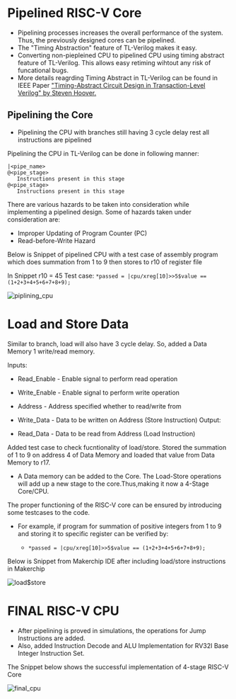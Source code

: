 
# Pipelined RISC-V Core

* Pipelining processes increases the overall performance of the system. Thus, the previously designed cores can be pipelined. 
* The "Timing Abstraction" feature of TL-Verilog makes it easy.
* Converting non-piepleined CPU to pipelined CPU using timing abstract feature of TL-Verilog. This allows easy retiming wihtout any risk of funcational bugs. 
* More details reagrding Timing Abstract in TL-Verilog can be found in IEEE Paper ["Timing-Abstract Circuit Design in Transaction-Level Verilog" by Steven Hoover.](https://ieeexplore.ieee.org/document/8119264)

## Pipelining the Core

* Pipelining the CPU with branches still having 3 cycle delay rest all instructions are pipelined

Pipelining the CPU in TL-Verilog can be done in following manner:
```
|<pipe_name>
@<pipe_stage>
   Instructions present in this stage
@<pipe_stage>
   Instructions present in this stage
```
There are various hazards to be taken into consideration while implementing a pipelined design. Some of hazards taken under consideration are:

* Improper Updating of Program Counter (PC)
* Read-before-Write Hazard

Below is Snippet of pipelined CPU with a test case of assembly program which does summation from 1 to 9 then stores to r10 of register file

In Snippet r10 = 45 Test case: ```*passed = |cpu/xreg[10]>>5$value == (1+2+3+4+5+6+7+8+9);```

![piplining_cpu](https://user-images.githubusercontent.com/88897605/170863136-854575e8-bf0d-4dfa-beed-914eb8d62e71.png)

# Load and Store Data

Similar to branch, load will also have 3 cycle delay. So, added a Data Memory 1 write/read memory.

Inputs:

* Read_Enable - Enable signal to perform read operation
* Write_Enable - Enable signal to perform write operation
* Address - Address specified whether to read/write from
* Write_Data - Data to be written on Address (Store Instruction)
Output:

 * Read_Data - Data to be read from Address (Load Instruction)
 
Added test case to check fucntionality of load/store. Stored the summation of 1 to 9 on address 4 of Data Memory and loaded that value from Data Memory to r17.



* A Data memory can be added to the Core. The Load-Store operations will add up a new stage to the core.Thus,making it now a 4-Stage Core/CPU.

The proper functioning of the RISC-V core can be ensured by introducing some testcases to the code.
* For example, if program for summation of positive integers from 1 to 9 and storing it to specific register can be verified by:

   * ```*passed = |cpu/xreg[10]>>5$value == (1+2+3+4+5+6+7+8+9);``` 

Below is Snippet from Makerchip IDE after including load/store instructions in Makerchip

![load$store](https://user-images.githubusercontent.com/88897605/170863238-7f5f164b-11f1-4712-be84-b9e12d56d9e0.png)

# FINAL RISC-V CPU

* After pipelining is proved in simulations, the operations for Jump Instructions are added. 
* Also, added Instruction Decode and ALU Implementation for RV32I Base Integer Instruction Set.

The Snippet below shows the successful implementation of 4-stage RISC-V Core

![final_cpu](https://user-images.githubusercontent.com/88897605/170863583-6a18307d-570c-4be4-bb6e-aecd1cc10305.png)
